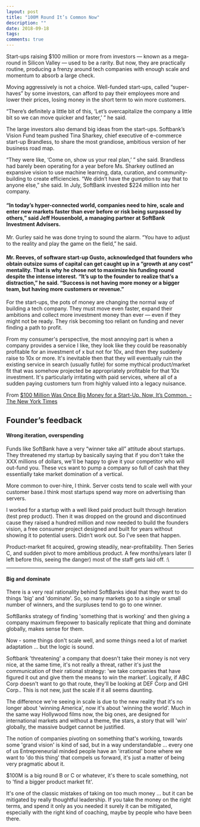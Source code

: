 ```yaml
---
layout: post
title: "100M Round It’s Common Now"
description: ""
date: 2018-09-18
tags: 
comments: true
---
```



Start-ups raising $100 million or more from investors — known as a mega-round in Silicon Valley — used to be a rarity. But now, they are practically routine, producing a frenzy around tech companies with enough scale and momentum to absorb a large check.


Moving aggressively is not a choice. Well-funded start-ups, called “super-haves” by some investors, can afford to pay their employees more and lower their prices, losing money in the short term to win more customers.

“There’s definitely a little bit of this, ‘Let’s overcapitalize the company a little bit so we can move quicker and faster,’ ” he said.

The large investors also demand big ideas from the start-ups. Softbank’s Vision Fund team pushed Tina Sharkey, chief executive of e-commerce start-up Brandless, to share the most grandiose, ambitious version of her business road map.

“They were like, ‘Come on, show us your real plan,’ ” she said. Brandless had barely been operating for a year before Ms. Sharkey outlined an expansive vision to use machine learning, data, curation, and community-building to create efficiencies. “We didn’t have the gumption to say that to anyone else,” she said. In July, SoftBank invested $224 million into her company.

#### “In today’s hyper-connected world, companies need to hire, scale and enter new markets faster than ever before or risk being surpassed by others,” said Jeff Housenbold, a managing partner at SoftBank Investment Advisers.

Mr. Gurley said he was done trying to sound the alarm. “You have to adjust to the reality and play the game on the field,” he said.

#### Mr. Reeves, of software start-up Gusto, acknowledged that founders who obtain outsize sums of capital can get caught up in a “growth at any cost” mentality. That is why he chose not to maximize his funding round despite the intense interest. “It’s up to the founder to realize that’s a distraction,” he said. “Success is not having more money or a bigger team, but having more customers or revenue.”

For the start-ups, the pots of money are changing the normal way of building a tech company. They must move even faster, expand their ambitions and collect more investment money than ever — even if they might not be ready. They risk becoming too reliant on funding and never finding a path to profit.


From my consumer's perspective, the most annoying part is when a company provides a service I like, they look like they could be reasonably profitable for an investment of x but not for 10x, and then they suddenly raise to 10x or more. It's inevitable then that they will eventually ruin the existing service in search (usually futile) for some mythical product/market fit that was somehow projected be appropriately profitable for that 10x investment.
It's particularly irritating with paid services, where all of a sudden 
paying customers turn from highly valued into a legacy nuisance.

From [$100 Million Was Once Big Money for a Start-Up. Now, It’s Common. - The New York Times](https://www.nytimes.com/2018/08/14/technology/venture-capital-mega-round.html)

## Founder’s feedback

#### Wrong iteration, overspending

Funds like SoftBank have a very “winner take all” attitude about startups. They threatened my startup by basically saying that if you don't take the XXX millions of dollars, we'll be happy to give it your competitor who will out-fund you. These vcs want to pump a company so full of cash that they essentially take market domination of a vertical.

More common to over-hire, I think. Server costs tend to scale well with your customer base.I think most startups spend way more on advertising than servers.

I worked for a startup with a well liked paid product built through iteration (test prep product). Then it was dropped on the ground and discontinued cause they raised a hundred million and now needed to build the founders vision, a free consumer project designed and built for years without showing it to potential users. Didn’t work out. So I’ve seen that happen.

Product-market fit acquired, growing steadily, near-profitability. Then Series C, and sudden pivot to more ambitious product. A few months/years later (I left before this, seeing the danger) most of the staff gets laid off. :\

---

#### Big and dominate

There is a very real rationality behind SoftBanks ideal that they want to do things 'big' and 'dominate'. So, so many markets go to a single or small number of winners, and the surpluses tend to go to one winner.

SoftBanks strategy of finding 'something that is working' and then giving a company maximum firepower to basically replicate that thing and dominate globally, makes sense for them.

Now - some things don't scale well, and some things need a lot of market adaptation ... but the logic is sound.

Softbank 'threatening' a company that doesn't take their money is not very nice, at the same time, it's not really a threat, rather it's just the communication of their rational strategy: 'we take companies that have figured it out and give them the means to win the market'. Logically, if ABC Corp doesn't want to go that route, they'll be looking at DEF Corp and GHI Corp.. This is not new, just the scale if it all seems daunting.

The difference we're seeing in scale is due to the new reality that it's no longer about 'winning America', now it's about 'winning the world'. Much in the same way Hollywood films now, the big ones, are designed for international markets and without a theme, the stars, a story that will 'win' globally, the massive budget cannot be justified.

The notion of companies pivoting on something that's working, towards some 'grand vision' is kind of sad, but in a way understandable ... every one of us Entrepreneurial minded people have an 'irrational' bone where we want to 'do this thing' that compels us forward, it's just a matter of being very pragmatic about it.

$100M is a big round B or C or whatever, it's there to scale something, not to 'find a bigger product market fit'.

It's one of the classic mistakes of taking on too much money ... but it can be mitigated by really thoughtful leadership. If you take the money on the right terms, and spend it only as you needed it surely it can be mitigated, especially with the right kind of coaching, maybe by people who have been there.

